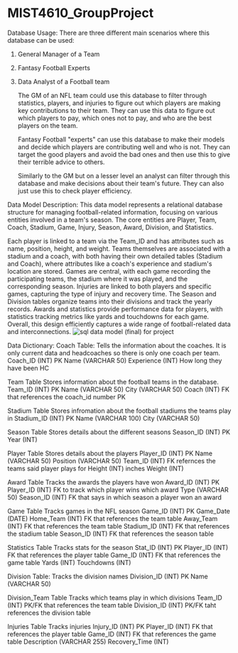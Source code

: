 # MIST4610_GroupProject

Database Usage:
There are three different main scenarios where this database can be used: 
1. General Manager of a Team
2. Fantasy Football Experts
3. Data Analyst of a Football team

   The GM of an NFL team could use this database to filter through statistics, players, and injuries to figure out which players are making key contributions to their team. They can use this data to figure out which players to pay, which ones not to pay, and who are the best players on the team.

   Fantasy Football "experts" can use this database to make their models and decide which players are contributing well and who is not. They can target the good players and avoid the bad ones and then use this to give their terrible advice to others.

   Similarly to the GM but on a lesser level an analyst can filter through this database and make decisions about their team's future. They can also just use this to check player efficiency.

Data Model Description:
This data model represents a relational database structure for managing football-related information, focusing on various entities involved in a team's season. The core entities are Player, Team, Coach, Stadium, Game, Injury, Season, Award, Division, and Statistics.

Each player is linked to a team via the Team_ID and has attributes such as name, position, height, and weight. Teams themselves are associated with a stadium and a coach, with both having their own detailed tables (Stadium and Coach), where attributes like a coach's experience and stadium's location are stored. Games are central, with each game recording the participating teams, the stadium where it was played, and the corresponding season. Injuries are linked to both players and specific games, capturing the type of injury and recovery time. The Season and Division tables organize teams into their divisions and track the yearly records. Awards and statistics provide performance data for players, with statistics tracking metrics like yards and touchdowns for each game. Overall, this design efficiently captures a wide range of football-related data and interconnections.
![sql data model (final) for project](https://github.com/user-attachments/assets/f1dd0ad2-4d7c-4ef0-9f42-3369e290dea8)

Data Dictionary:
Coach Table:
  Tells the information about the coaches. It is only current data and headcoaches so there is only one coach per team.
  Coach_ID (INT) PK
  Name (VARCHAR 50)
  Experience (INT) How long they have been HC

Team Table
  Stores information about the football teams in the database.
  Team_ID (INT) PK
  Name (VARCHAR 50)
  City (VARCHAR 50)
  Coach (INT) FK that references the coach_id number PK

Stadium Table
  Stores infromation about the football stadiums the teams play in
  Stadium_ID (INT) PK
  Name (VARCHAR 100) 
  City (VARCHAR 50)

Season Table
  Stores details about the different seasons
  Season_ID (INT) PK
  Year (INT) 

Player Table
  Stores details about the players
  Player_ID (INT) PK
  Name (VARCHAR 50)
  Position (VARCHAR 50)
  Team_ID (INT) FK refernces the teams said player plays for
  Height (INT) inches
  Weight (INT)

Award Table
  Tracks the awards the players have won
  Award_ID (INT) PK
  Player_ID (INT) FK to track which player wins which award
  Type (VARCHAR 50)
  Season_ID (INT) FK that says in which season a player won an award

Game Table
  Tracks games in the NFL season
  Game_ID (INT) PK
  Game_Date (DATE)
  Home_Team (INT) FK that references the team table
  Away_Team (INT) FK that references the team table
  Stadium_ID (INT) FK that references the stadium table
  Season_ID (INT) FK that references the season table

Statistics Table
  Tracks stats for the season
  Stat_ID (INT) PK
  Player_ID (INT) FK that references the player table
  Game_ID (INT) FK that references the game table
  Yards (INT) 
  Touchdowns (INT)

Division Table:
  Tracks the division names
  Division_ID (INT) PK
  Name (VARCHAR 50)

Division_Team Table
  Tracks which teams play in which divisions
  Team_ID (INT) PK/FK that references the team table
  Division_ID (INT) PK/FK taht references the division table

Injuries Table
  Tracks injuries
  Injury_ID (INT) PK
  Player_ID (INT) FK that references the player table
  Game_ID (INT) FK that references the game table
  Description (VARCHAR 255)
  Recovery_Time (INT)



